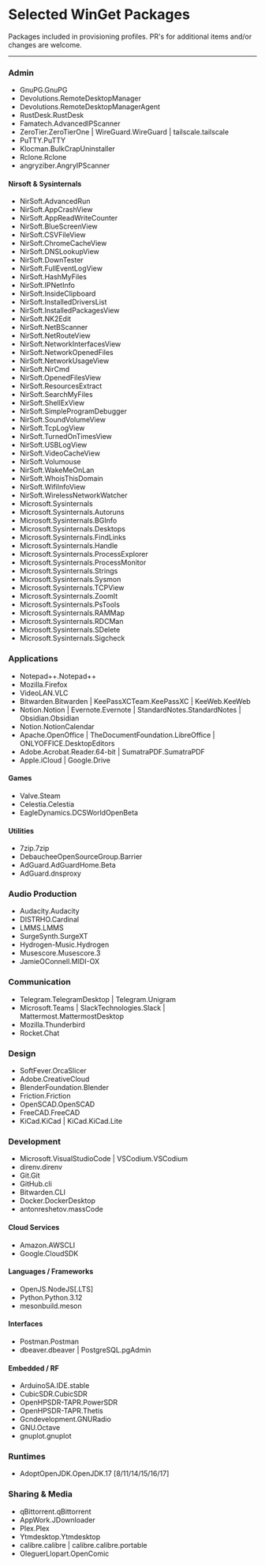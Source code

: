 # Selected WinGet Packages

Packages included in provisioning profiles. PR's for additional items and/or changes are welcome.

---

### Admin

- GnuPG.GnuPG
- Devolutions.RemoteDesktopManager
- Devolutions.RemoteDesktopManagerAgent
- RustDesk.RustDesk
- Famatech.AdvancedIPScanner
- ZeroTier.ZeroTierOne | WireGuard.WireGuard | tailscale.tailscale
- PuTTY.PuTTY
- Klocman.BulkCrapUninstaller
- Rclone.Rclone
- angryziber.AngryIPScanner

#### Nirsoft & Sysinternals

- NirSoft.AdvancedRun
- NirSoft.AppCrashView
- NirSoft.AppReadWriteCounter
- NirSoft.BlueScreenView
- NirSoft.CSVFileView
- NirSoft.ChromeCacheView
- NirSoft.DNSLookupView
- NirSoft.DownTester
- NirSoft.FullEventLogView
- NirSoft.HashMyFiles
- NirSoft.IPNetInfo
- NirSoft.InsideClipboard
- NirSoft.InstalledDriversList
- NirSoft.InstalledPackagesView
- NirSoft.NK2Edit
- NirSoft.NetBScanner
- NirSoft.NetRouteView
- NirSoft.NetworkInterfacesView
- NirSoft.NetworkOpenedFiles
- NirSoft.NetworkUsageView
- NirSoft.NirCmd
- NirSoft.OpenedFilesView
- NirSoft.ResourcesExtract
- NirSoft.SearchMyFiles
- NirSoft.ShellExView
- NirSoft.SimpleProgramDebugger
- NirSoft.SoundVolumeView
- NirSoft.TcpLogView
- NirSoft.TurnedOnTimesView
- NirSoft.USBLogView
- NirSoft.VideoCacheView
- NirSoft.Volumouse
- NirSoft.WakeMeOnLan
- NirSoft.WhoisThisDomain
- NirSoft.WifiInfoView
- NirSoft.WirelessNetworkWatcher
- Microsoft.Sysinternals
- Microsoft.Sysinternals.Autoruns
- Microsoft.Sysinternals.BGInfo
- Microsoft.Sysinternals.Desktops
- Microsoft.Sysinternals.FindLinks
- Microsoft.Sysinternals.Handle
- Microsoft.Sysinternals.ProcessExplorer
- Microsoft.Sysinternals.ProcessMonitor
- Microsoft.Sysinternals.Strings
- Microsoft.Sysinternals.Sysmon
- Microsoft.Sysinternals.TCPView
- Microsoft.Sysinternals.ZoomIt
- Microsoft.Sysinternals.PsTools
- Microsoft.Sysinternals.RAMMap
- Microsoft.Sysinternals.RDCMan
- Microsoft.Sysinternals.SDelete
- Microsoft.Sysinternals.Sigcheck

### Applications

- Notepad++.Notepad++
- Mozilla.Firefox
- VideoLAN.VLC
- Bitwarden.Bitwarden | KeePassXCTeam.KeePassXC | KeeWeb.KeeWeb
- Notion.Notion | Evernote.Evernote | StandardNotes.StandardNotes | Obsidian.Obsidian
- Notion.NotionCalendar
- Apache.OpenOffice | TheDocumentFoundation.LibreOffice | ONLYOFFICE.DesktopEditors
- Adobe.Acrobat.Reader.64-bit | SumatraPDF.SumatraPDF
- Apple.iCloud | Google.Drive

#### Games

- Valve.Steam
- Celestia.Celestia
- EagleDynamics.DCSWorldOpenBeta

#### Utilities

- 7zip.7zip
- DebaucheeOpenSourceGroup.Barrier
- AdGuard.AdGuardHome.Beta
- AdGuard.dnsproxy

### Audio Production

- Audacity.Audacity
- DISTRHO.Cardinal
- LMMS.LMMS
- SurgeSynth.SurgeXT
- Hydrogen-Music.Hydrogen
- Musescore.Musescore.3
- JamieOConnell.MIDI-OX

### Communication

- Telegram.TelegramDesktop | Telegram.Unigram
- Microsoft.Teams | SlackTechnologies.Slack | Mattermost.MattermostDesktop
- Mozilla.Thunderbird
- Rocket.Chat

### Design
- SoftFever.OrcaSlicer
- Adobe.CreativeCloud
- BlenderFoundation.Blender
- Friction.Friction
- OpenSCAD.OpenSCAD
- FreeCAD.FreeCAD
- KiCad.KiCad | KiCad.KiCad.Lite

### Development

- Microsoft.VisualStudioCode | VSCodium.VSCodium
- direnv.direnv
- Git.Git
- GitHub.cli
- Bitwarden.CLI
- Docker.DockerDesktop
- antonreshetov.massCode

#### Cloud Services

- Amazon.AWSCLI
- Google.CloudSDK

#### Languages / Frameworks

- OpenJS.NodeJS[.LTS]
- Python.Python.3.12
- mesonbuild.meson

#### Interfaces

- Postman.Postman
- dbeaver.dbeaver | PostgreSQL.pgAdmin

#### Embedded / RF

- ArduinoSA.IDE.stable
- CubicSDR.CubicSDR
- OpenHPSDR-TAPR.PowerSDR
- OpenHPSDR-TAPR.Thetis
- Gcndevelopment.GNURadio
- GNU.Octave
- gnuplot.gnuplot

### Runtimes

- AdoptOpenJDK.OpenJDK.17 [8/11/14/15/16/17]

### Sharing & Media

- qBittorrent.qBittorrent
- AppWork.JDownloader
- Plex.Plex
- Ytmdesktop.Ytmdesktop
- calibre.calibre | calibre.calibre.portable
- OleguerLlopart.OpenComic